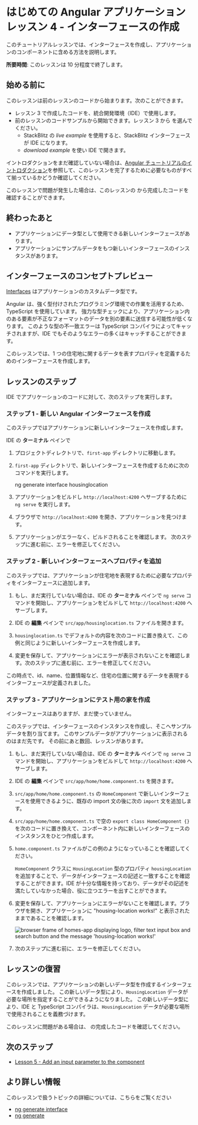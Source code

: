 # はじめての Angular アプリケーション レッスン 4 - インターフェースの作成

このチュートリアルレッスンでは、インターフェースを作成し、アプリケーションのコンポーネントに含める方法を説明します。

**所要時間**: このレッスンは 10 分程度で終了します。

## 始める前に

このレッスンは前のレッスンのコードから始まります。次のことができます。

*   レッスン 3 で作成したコードを、統合開発環境（IDE）で使用します。
*   前のレッスンのコードサンプルから開始できます。レッスン 3 から <live-example name="first-app-lesson-03"></live-example> を選んでください。
    *   StackBlitz の *live example* を使用すると、StackBlitz インターフェースが IDE になります。
    *   *download example* を使い IDE で開きます。

イントロダクションをまだ確認していない場合は、[Angular チュートリアルのイントロダクション](tutorial/first-app)を参照して、このレッスンを完了するために必要なものがすべて揃っているかどうか確認してください。

このレッスンで問題が発生した場合は、このレッスンの <live-example></live-example> から完成したコードを確認することができます。

## 終わったあと

*  アプリケーションにデータ型として使用できる新しいインターフェースがあります。
*  アプリケーションにサンプルデータをもつ新しいインターフェースのインスタンスがあります。

## インターフェースのコンセプトプレビュー

[Interfaces](https://www.typescriptlang.org/docs/handbook/interfaces.html) はアプリケーションのカスタムデータ型です。 

Angular は、強く型付けされたプログラミング環境での作業を活用するため、TypeScript を使用しています。
強力な型チェックにより、アプリケーション内のある要素が不正なフォーマットのデータを別の要素に送信する可能性が低くなります。
このような型の不一致エラーは TypeScript コンパイラによってキャッチされますが、IDE でもそのようなエラーの多くはキャッチすることができます。

このレッスンでは、1 つの住宅地に関するデータを表すプロパティを定義するためのインターフェースを作成します。

## レッスンのステップ

IDE でアプリケーションのコードに対して、次のステップを実行します。

### ステップ 1 - 新しい Angular インターフェースを作成

このステップではアプリケーションに新しいインターフェースを作成します。

IDE の **ターミナル** ペインで

1.  プロジェクトディレクトリで、`first-app` ディレクトリに移動します。
1.  `first-app` ディレクトリで、新しいインターフェースを作成するために次のコマンドを実行します。

    <code-example format="shell" language="shell">

    ng generate interface housinglocation

    </code-example>

1.  アプリケーションをビルドし `http://localhost:4200` へサーブするために `ng serve` を実行します。
1.  ブラウザで `http://localhost:4200` を開き、アプリケーションを見つけます。
1.  アプリケーションがエラーなく、ビルドされることを確認します。
    次のステップに進む前に、エラーを修正してください。

### ステップ 2 - 新しいインターフェースへプロパティを追加

このステップでは、アプリケーションが住宅地を表現するために必要なプロパティをインターフェースに追加します。

1.  もし、まだ実行していない場合は、IDE の **ターミナル** ペインで `ng serve` コマンドを開始し、アプリケーションをビルドして `http://localhost:4200` へサーブします。
1.  IDE の **編集** ペインで `src/app/housinglocation.ts` ファイルを開きます。
1.  `housinglocation.ts` でデフォルトの内容を次のコードに置き換えて、この例と同じように新しいインターフェースを作成します。

    <code-example header="Update src/app/housinglocation.ts to match this code" path="first-app-lesson-04/src/app/housinglocation.ts"></code-example>

1.  変更を保存して、アプリケーションにエラーが表示されないことを確認します。次のステップに進む前に、エラーを修正してください。

この時点で、id、name、位置情報など、住宅の位置に関するデータを表現するインターフェースが定義されました。

### ステップ 3 - アプリケーションにテスト用の家を作成

インターフェースはありますが、まだ使っていません。

このステップでは、インターフェースのインスタンスを作成し、そこへサンプルデータを割り当てます。
このサンプルデータがアプリケーションに表示されるのはまだ先です。
その前にあと数回、レッスンがあります。

1.  もし、まだ実行していない場合は、IDE の **ターミナル** ペインで `ng serve` コマンドを開始し、アプリケーションをビルドして `http://localhost:4200` へサーブします。
1.  IDE の **編集** ペインで `src/app/home/home.component.ts` を開きます。
1.  `src/app/home/home.component.ts` の `HomeComponent` で新しいインターフェースを使用できるように、既存の import 文の後に次の `import` 文を追加します。

    <code-example header="Import HomeComponent in src/app/home/home.component.ts" path="first-app-lesson-04/src/app/home/home.component.ts" region="housing-location-import"></code-example>

1.  `src/app/home/home.component.ts` で空の `export class HomeComponent {}` を次のコードに置き換えて、コンポーネント内に新しいインターフェースのインスタンスをひとつ作成します。

    <code-example header="Add sample data to src/app/home/home.component.ts" path="first-app-lesson-04/src/app/home/home.component.ts" region="only-house"></code-example>

1.  `home.component.ts` ファイルがこの例のようになっていることを確認してください。

    <code-example header="src/app/home/home.component.ts" path="first-app-lesson-04/src/app/home/home.component.ts"></code-example>

    `HomeComponent` クラスに `HousingLocation` 型のプロパティ `housingLocation` を追加することで、データがインターフェースの記述と一致することを確認することができます。IDE が十分な情報を持っており、データがその記述を満たしていなかった場合、役に立つエラーを出すことができます。

1.  変更を保存して、アプリケーションにエラーがないことを確認します。ブラウザを開き、アプリケーションに "housing-location works!" と表示されたままであることを確認します。

    <section class="lightbox">
    <img alt="browser frame of homes-app displaying logo, filter text input box and search button and the message 'housing-location works!'" src="generated/images/guide/faa/homes-app-lesson-03-step-2.png">
    </section>

1.  次のステップに進む前に、エラーを修正してください。

## レッスンの復習

このレッスンでは、アプリケーションの新しいデータ型を作成するインターフェースを作成しました。
この新しいデータ型により、`HousingLocation` データが必要な場所を指定することができるようになりました。
この新しいデータ型により、IDE と TypeScript コンパイラは、`HousingLocation` データが必要な場所で使用されることを義務づけます。

このレッスンに問題がある場合は、<live-example></live-example> の完成したコードを確認してください。

## 次のステップ

* [Lesson 5 - Add an input parameter to the component](tutorial/first-app/first-app-lesson-05)


## より詳しい情報

このレッスンで扱うトピックの詳細については、こちらをご覧ください

<!-- vale Angular.Google_WordListSuggestions = NO -->

*  [ng generate interface](cli/generate#interface-command)
*  [ng generate](cli/generate)
